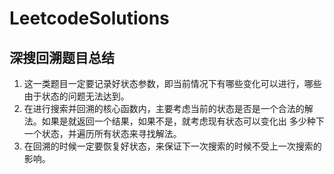 # LeetcodeSolutions

## 深搜回溯题目总结
1. 这一类题目一定要记录好状态参数，即当前情况下有哪些变化可以进行，哪些由于状态的问题无法达到。
2. 在进行搜索并回溯的核心函数内，主要考虑当前的状态是否是一个合法的解法。如果是就返回一个结果，如果不是，就考虑现有状态可以变化出
多少种下一个状态，并遍历所有状态来寻找解法。
3. 在回溯的时候一定要恢复好状态，来保证下一次搜索的时候不受上一次搜索的影响。
